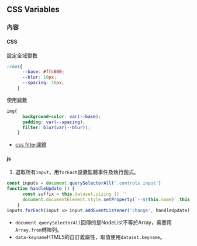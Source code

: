 ##  CSS Variables

### 內容

#### CSS
設定全域變數
```css
:root{
      --base: #ffc600;
      --blur: 10px;
      --spacing: 10px;
    }
```
使用變數
```css
img{
      background-color: var(--base);
      padding: var(--spacing);
      filter: blur(var(--blur));
    }
```
* [css filter濾鏡](https://developer.mozilla.org/zh-CN/docs/Web/CSS/filter)

#### js
1. 選取所有`input`，用`forEach`設置監聽事件及執行函式。
```javascript
const inputs = document.querySelectorAll('.controls input')
function handleUpdate () {
      const suffix = this.dataset.sizing || ''
      document.documentElement.style.setProperty(`--${this.name}`,this.value + suffix)
    }
inputs.forEach(input => input.addEventListener('change', handleUpdate))
``` 
* `document.querySelectorAll`回傳的是NodeList不等於Array，需要用`Array.from`轉陣列。
* `data-keyname`HTML5的自訂義屬性，取值使用`dataset.keyname`。